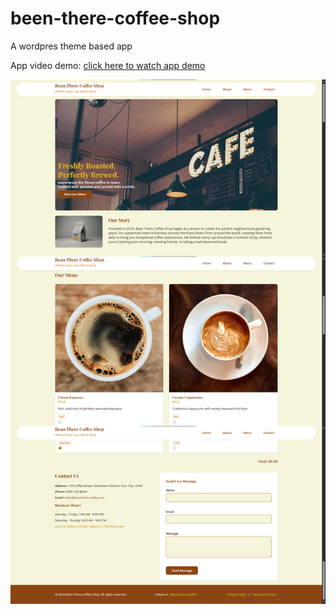 # been-there-coffee-shop
A wordpres theme based app

App video demo: [click here to watch app demo](https://drive.google.com/file/d/1C8A79f9LqyZQDW30MfJV34tC_wybAbPx/)

<img src="/screenshot.png" />
